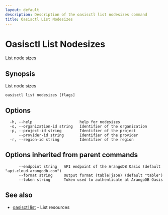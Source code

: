 ```yaml
---
layout: default
description: Description of the oasisctl list nodesizes command
title: Oasisctl List Nodesizes
---
```

# Oasisctl List Nodesizes

List node sizes

## Synopsis

List node sizes

```
oasisctl list nodesizes [flags]
```

## Options

```
  -h, --help                     help for nodesizes
  -o, --organization-id string   Identifier of the organization
  -p, --project-id string        Identifier of the project
      --provider-id string       Identifier of the provider
  -r, --region-id string         Identifier of the region
```

## Options inherited from parent commands

```
      --endpoint string   API endpoint of the ArangoDB Oasis (default "api.cloud.arangodb.com")
      --format string     Output format (table|json) (default "table")
      --token string      Token used to authenticate at ArangoDB Oasis
```

## See also

* [oasisctl list](oasisctl_list.md)	 - List resources

